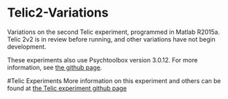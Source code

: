 # Telic2-Variations
Variations on the second Telic experiment, programmed in Matlab R2015a. Telic 2v2 is in review before running, and other variations have not begin development.

These experiments also use Psychtoolbox version 3.0.12. For more information, see [the github page](https://github.com/Psychtoolbox-3/Psychtoolbox-3).

#Telic Experiments
More information on this experiment and others can be found at [the Telic experiment github page](https://github.com/nu-childlab/Telic/blob/master/README.md)
